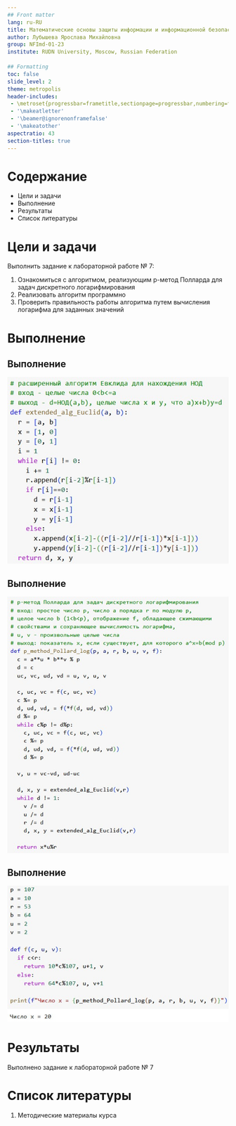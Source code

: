 ```yaml
---
## Front matter
lang: ru-RU
title: Математические основы защиты информации и информационной безопасности. Лабораторная работа № 7 на тему "Дискретное логарифмирование в конечном поле"
author: Лубышева Ярослава Михайловна
group: NFImd-01-23
institute: RUDN University, Moscow, Russian Federation

## Formatting
toc: false
slide_level: 2
theme: metropolis
header-includes: 
 - \metroset{progressbar=frametitle,sectionpage=progressbar,numbering=fraction}
 - '\makeatletter'
 - '\beamer@ignorenonframefalse'
 - '\makeatother'
aspectratio: 43
section-titles: true
---
```


# Содержание
* Цели и задачи
* Выполнение
* Результаты
* Список литературы


# Цели и задачи
Выполнить задание к лабораторной работе № 7:

1. Ознакомиться с алгоритмом, реализующим p-метод Полларда для задач дискретного логарифмирования
2. Реализовать алгоритм программно
3. Проверить правильность работы алгоритма путем вычисления логарифма для заданных значений

# Выполнение
## Выполнение
![Программная реализация расширенного алгоритма Евклида для нахождения НОД](images/1.jpg)

## Выполнение
![Программная реализация р-метода Полларда для задач дискретного логарифмирования](images/2.jpg)

## Выполнение
![Результаты работы р-метода Полларда для задач дискретного логарифмирования](images/3.jpg)

# Результаты
Выполнено задание к лабораторной работе № 7

# Список литературы
1. Методические материалы курса